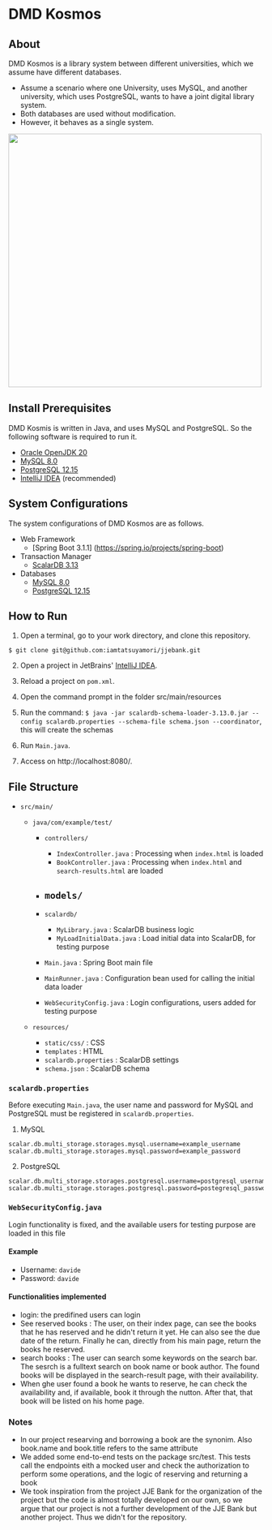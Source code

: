 # DMD Kosmos

## About
DMD Kosmos is a library system between different universities, which we assume have different databases.
- Assume a scenario where one University, uses MySQL, and another university, which uses PostgreSQL, wants to have a joint digital library system.
- Both databases are used without modification.
- However, it behaves as a single system.

[//]: # (![UseCase]&#40;https://github.com/iamtatsuyamori/jjebank/assets/26143847/7cfd52d5-41cd-46d0-b25b-c0e3e6d0c8cf&#41;)
<img src="https://github.com/iamtatsuyamori/jjebank/assets/26143847/7cfd52d5-41cd-46d0-b25b-c0e3e6d0c8cf" width="500px">

## Install Prerequisites
DMD Kosmis is written in Java, and uses MySQL and PostgreSQL. So the following software is required to run it.
- [Oracle OpenJDK 20](https://jdk.java.net/)
- [MySQL 8.0](https://www.mysql.com/)
- [PostgreSQL 12.15](https://www.postgresql.org/)
- [IntelliJ IDEA](https://www.jetbrains.com/ja-jp/idea/) (recommended)

## System Configurations
The system configurations of DMD Kosmos are as follows.
- Web Framework
  - [Spring Boot 3.1.1] (https://spring.io/projects/spring-boot)
- Transaction Manager
  - [ScalarDB 3.13](https://scalar-labs.com/ja/products/scalardb)
- Databases
  - [MySQL 8.0](https://www.mysql.com/)
  - [PostgreSQL 12.15](https://www.postgresql.org/)

## How to Run
1. Open a terminal, go to your work directory, and clone this repository.
```shell
$ git clone git@github.com:iamtatsuyamori/jjebank.git
```

2. Open a project in JetBrains' [IntelliJ IDEA](https://www.jetbrains.com/ja-jp/idea/).

3. Reload a project on ``pom.xml``.
4. Open the command prompt in the folder src/main/resources
5. Run the command: ``$ java -jar scalardb-schema-loader-3.13.0.jar --config scalardb.properties --schema-file schema.json --coordinator``, this will create the schemas

6. Run ``Main.java``.

7. Access on http://localhost:8080/.

## File Structure
- ``src/main/``
    - ``java/com/example/test/``

        - ``controllers/``
            - ``IndexController.java`` : Processing when ``index.html`` is loaded
            - ``BookController.java`` : Processing when ``index.html`` and ``search-results.html`` are loaded
            
        - ``models/``
            - 

        - ``scalardb/``
            - ``MyLibrary.java`` : ScalarDB business logic
            - ``MyLoadInitialData.java`` : Load initial data into ScalarDB, for testing purpose 

        - ``Main.java`` : Spring Boot main file

        - ``MainRunner.java`` : Configuration bean used for calling the initial data loader

        - ``WebSecurityConfig.java`` : Login configurations, users added for testing purpose

    - ``resources/``
        - ``static/css/`` : CSS
        - ``templates`` : HTML
        - ``scalardb.properties`` : ScalarDB settings
        - ``schema.json`` : ScalarDB schema

### ``scalardb.properties``
Before executing ``Main.java``, the user name and password for MySQL and PostgreSQL must be registered in ``scalardb.properties``.
1. MySQL
```properties
scalar.db.multi_storage.storages.mysql.username=example_username
scalar.db.multi_storage.storages.mysql.password=example_password
```
2. PostgreSQL
```properties
scalar.db.multi_storage.storages.postgresql.username=postgresql_username
scalar.db.multi_storage.storages.postgresql.password=postegresql_password
```

### ``WebSecurityConfig.java``
Login functionality is fixed, and the available users for testing purpose are loaded in this file

#### Example
- Username: ``davide``
- Password: ``davide``

#### Functionalities implemented
- login: the predifined users can login
- See reserved books : The user, on their index page, can see the books that he has reserved and he didn't return it yet. He can also see the due date of the return. Finally he can, directly from his main page, return the books he reserved.
- search books : The user can search some keywords on the search bar. The sesrch is a fulltext search on book name or book author. The found books will be displayed in the search-result page, with their availability.
- When ghe user found a book he wants to reserve, he can check the availability and, if available, book it through the nutton. After that, that book will be listed on his home page.

### Notes
- In our project researving and borrowing a book are the synonim. Also book.name and book.title refers to the same attribute
- We added some end-to-end tests on the package src/test. This tests call the endpoints eith a mocked user and check 
the authorization to perform some operations, and the logic of reserving and returning a book
- We took inspiration from the project JJE Bank for the organization of the project but the code is almost totally developed on our own, so we argue that our project is not a further development of the JJE Bank but another project. Thus we didn't for the repository.

